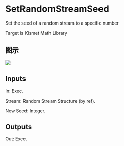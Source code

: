 # SetRandomStreamSeed

Set the seed of a random stream to a specific number

Target is Kismet Math Library

## 图示

![]($-20221218-19541669.png)

## Inputs

In: Exec.

Stream: Random Stream Structure (by ref).

New Seed: Integer.  

## Outputs

Out: Exec.

